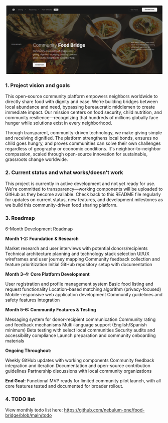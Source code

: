![Community Food Bridge](https://raw.githubusercontent.com/nebulum-one/food-bridge/refs/heads/main/community-food-bridge-git.png)

### 1. Project vision and goals

This open-source community platform empowers neighbors worldwide to directly share food with dignity and ease. We're building bridges between local abundance and need, bypassing bureaucratic middlemen to create immediate impact. Our mission centers on food security, child nutrition, and community resilience—recognizing that hundreds of millions globally face hunger while solutions exist in every neighborhood.

Through transparent, community-driven technology, we make giving simple and receiving dignified. The platform strengthens local bonds, ensures no child goes hungry, and proves communities can solve their own challenges regardless of geography or economic conditions. It's neighbor-to-neighbor compassion, scaled through open-source innovation for sustainable, grassroots change worldwide.

### 2. Current status and what works/doesn't work

This project is currently in active development and not yet ready for use. We're committed to transparency—working components will be uploaded to GitHub as they become available. Check back to this README file regularly for updates on current status, new features, and development milestones as we build this community-driven food sharing platform.

### 3. Roadmap

6-Month Development Roadmap

**Month 1-2: Foundation & Research**

Market research and user interviews with potential donors/recipients
Technical architecture planning and technology stack selection
UI/UX wireframes and user journey mapping
Community feedback collection and feature prioritization
Initial GitHub repository setup with documentation

**Month 3-4: Core Platform Development**

User registration and profile management system
Basic food listing and request functionality
Location-based matching algorithm (privacy-focused)
Mobile-responsive web application development
Community guidelines and safety features integration

**Month 5-6: Community Features & Testing**

Messaging system for donor-recipient communication
Community rating and feedback mechanisms
Multi-language support (English/Spanish minimum)
Beta testing with select local communities
Security audits and accessibility compliance
Launch preparation and community onboarding materials

**Ongoing Throughout:**

Weekly GitHub updates with working components
Community feedback integration and iteration
Documentation and open-source contribution guidelines
Partnership discussions with local community organizations

**End Goal:** Functional MVP ready for limited community pilot launch, with all core features tested and documented for broader rollout.

### 4. TODO list

View monthly todo list here:
https://github.com/nebulum-one/food-bridge/blob/main/todo

